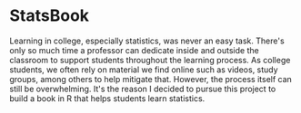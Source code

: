 # StatsBook

Learning in college, especially statistics, was never an easy task. There's only so much time a professor can dedicate inside and outside the classroom to support students throughout the learning process. As college students, we often rely on material we find online such as videos, study groups, among others to help mitigate that. However, the process itself can still be overwhelming. It's the reason I decided to pursue this project to build a book in R that helps students learn statistics.
